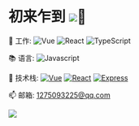 # 初来乍到  ![](https://southliu.github.io/)👋

💼 工作: 
  ![Vue](https://img.shields.io/badge/-Vue-black?style=plastic&logo=vue.js)
  ![React](https://img.shields.io/badge/-React-black?style=plastic&logo=react)
  ![TypeScript](https://img.shields.io/badge/-TypeScript-black?style=plastic&logo=typeScript)

📚 语言:
  ![Javascript](https://img.shields.io/badge/-JavaScript-black?style=plastic&logo=javascript)

🔧 技术栈:
  [![Vue](https://img.shields.io/badge/Vue-2.0~3.0-green.svg?style=plastic)](https://cn.vuejs.org/)
  [![React](https://img.shields.io/badge/React-16.0+-blue.svg?style=plastic)](https://react.docschina.org/)
  [![Express](https://img.shields.io/badge/Express-4.0+-black.svg?style=plastic)](https://www.expressjs.com.cn/)

📫 邮箱:
  1275093225@qq.com

![](https://visitor-badge.glitch.me/badge?page_id=SouthlLiu)

<!-- [![SouthLiu's github stats](https://github-readme-stats.vercel.app/api?username=SouthLiu&show_icons=true)](https://github.com/SouthLiu) -->


